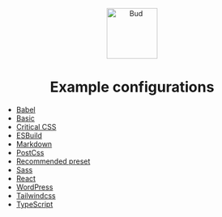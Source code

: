<p align="center">
  <img alt="Bud" src="https://cdn.roots.io/app/uploads/logo-bud.svg" height="100" />
</p>

<h1 align="center">
  <strong>Example configurations</strong>
</h1>

- [Babel](https://github.com/roots/bud/tree/stable/examples/babel)
- [Basic](https://github.comm/roots/bud/tree/stable/examples/basic)
- [Critical CSS](https://github.com/roots/bud/tree/stable/examples/critical-css)
- [ESBuild](https://github.com/roots/bud/tree/stable/examples/esbuild)
- [Markdown](https://github.com/roots/bud/tree/stable/examples/md)
- [PostCss](https://github.com/roots/bud/tree/stable/examples/postcss)
- [Recommended preset](https://github.com/roots/bud/tree/stable/examples/preset-recommend)
- [Sass](https://github.com/roots/bud/tree/stable/examples/sass)
- [React](https://github.com/roots/bud/tree/stable/examples/react)
- [WordPress](https://github.com/roots/bud/tree/stable/examples/wordpress-theme)
- [Tailwindcss](https://github.com/roots/bud/tree/stable/examples/tailwindcss)
- [TypeScript](https://github.com/roots/bud/tree/stable/examples/typescript)
